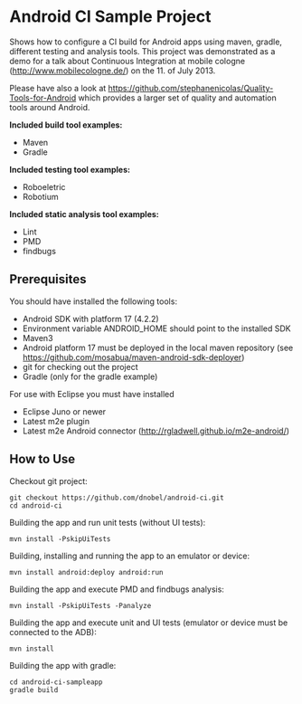 Android CI Sample Project
=========================

Shows how to configure a CI build for Android apps using maven, gradle, different testing and analysis tools. This project was demonstrated as a demo for a talk about Continuous Integration at mobile cologne (http://www.mobilecologne.de/) on the 11. of July 2013.

Please have also a look at https://github.com/stephanenicolas/Quality-Tools-for-Android which provides a larger set of quality and automation tools around Android.

**Included build tool examples:**

* Maven
* Gradle

**Included testing tool examples:**

* Roboeletric
* Robotium

**Included static analysis tool examples:**

* Lint
* PMD
* findbugs

Prerequisites
-------------

You should have installed the following tools:

* Android SDK with platform 17 (4.2.2)
* Environment variable ANDROID_HOME should point to the installed SDK
* Maven3
* Android platform 17 must be deployed in the local maven repository (see https://github.com/mosabua/maven-android-sdk-deployer)
* git for checking out the project
* Gradle (only for the gradle example)

For use with Eclipse you must have installed

* Eclipse Juno or newer
* Latest m2e plugin
* Latest m2e Android connector (http://rgladwell.github.io/m2e-android/)

How to Use
----------

Checkout git project:

    git checkout https://github.com/dnobel/android-ci.git
    cd android-ci

Building the app and run unit tests (without UI tests):
 
    mvn install -PskipUiTests

Building, installing and running the app to an emulator or device:
 
    mvn install android:deploy android:run

Building the app and execute PMD and findbugs analysis:
 
    mvn install -PskipUiTests -Panalyze

Building the app and execute unit and UI tests (emulator or device must be connected to the ADB):
 
    mvn install

Building the app with gradle:

    cd android-ci-sampleapp
    gradle build
